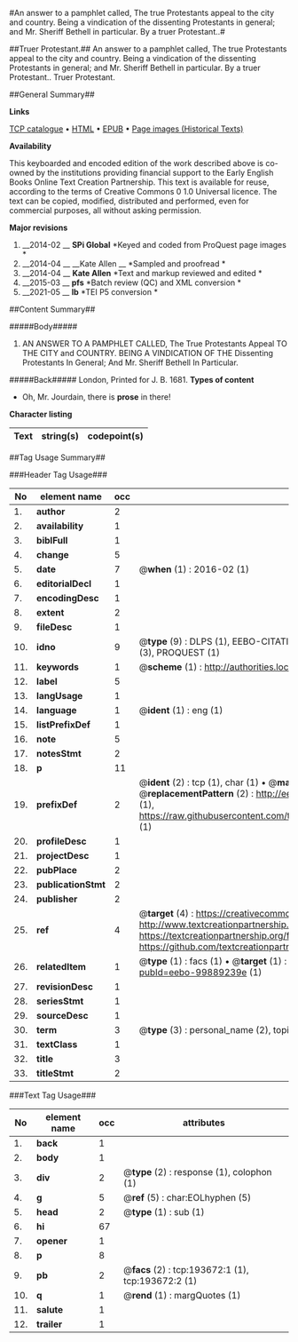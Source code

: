 #An answer to a pamphlet called, The true Protestants appeal to the city and country. Being a vindication of the dissenting Protestants in general; and Mr. Sheriff Bethell in particular. By a truer Protestant..#

##Truer Protestant.##
An answer to a pamphlet called, The true Protestants appeal to the city and country. Being a vindication of the dissenting Protestants in general; and Mr. Sheriff Bethell in particular. By a truer Protestant..
Truer Protestant.

##General Summary##

**Links**

[TCP catalogue](http://www.ota.ox.ac.uk/tcp/)  • 
[HTML](http://tei.it.ox.ac.uk/tcp/Texts-HTML/free/B17/B17134.html)  • 
[EPUB](http://tei.it.ox.ac.uk/tcp/Texts-EPUB/free/B17/B17134.epub) • 
[Page images (Historical Texts)](https://historicaltexts.jisc.ac.uk/eebo-99889239e)

**Availability**

This keyboarded and encoded edition of the work described above is co-owned by the
    institutions providing financial support to the Early English Books Online Text Creation
    Partnership. This text is available for reuse, according to the terms of  Creative Commons 0 1.0 Universal
    licence. The text can be copied, modified, distributed and performed, even for commercial
    purposes, all without asking permission.

**Major revisions**

1. __2014-02 __ __SPi Global__ *Keyed and coded from ProQuest page images *
1. __2014-04 __ __Kate Allen __ *Sampled and proofread *
1. __2014-04 __ __Kate Allen__ *Text and markup reviewed and edited *
1. __2015-03 __ __pfs__ *Batch review (QC) and XML conversion *
1. __2021-05 __ __lb__ *TEI P5 conversion *

##Content Summary##

#####Body#####

1. AN ANSWER TO A PAMPHLET CALLED, The True Protestants Appeal TO THE CITY and COUNTRY. BEING A VINDICATION OF THE Dissenting Protestants In General; And Mr. Sheriff Bethell In Particular.

#####Back#####
London, Printed for J. B. 1681.
**Types of content**

  * Oh, Mr. Jourdain, there is **prose** in there!

**Character listing**


|Text|string(s)|codepoint(s)|
|---|---|---|

##Tag Usage Summary##

###Header Tag Usage###

|No|element name|occ|attributes|
|---|---|---|---|
|1.|__author__|2||
|2.|__availability__|1||
|3.|__biblFull__|1||
|4.|__change__|5||
|5.|__date__|7| @__when__ (1) : 2016-02 (1)|
|6.|__editorialDecl__|1||
|7.|__encodingDesc__|1||
|8.|__extent__|2||
|9.|__fileDesc__|1||
|10.|__idno__|9| @__type__ (9) : DLPS (1), EEBO-CITATION (1), VID (1), EEBO-PROQUEST (1), OCLC (1), STC (3), PROQUEST (1)|
|11.|__keywords__|1| @__scheme__ (1) : http://authorities.loc.gov/ (1)|
|12.|__label__|5||
|13.|__langUsage__|1||
|14.|__language__|1| @__ident__ (1) : eng (1)|
|15.|__listPrefixDef__|1||
|16.|__note__|5||
|17.|__notesStmt__|2||
|18.|__p__|11||
|19.|__prefixDef__|2| @__ident__ (2) : tcp (1), char (1)  •  @__matchPattern__ (2) : ([0-9\-]+):([0-9IVX]+) (1), (.+) (1)  •  @__replacementPattern__ (2) : http://eebo.chadwyck.com/downloadtiff?vid=$1&page=$2 (1), https://raw.githubusercontent.com/textcreationpartnership/Texts/master/tcpchars.xml#$1 (1)|
|20.|__profileDesc__|1||
|21.|__projectDesc__|1||
|22.|__pubPlace__|2||
|23.|__publicationStmt__|2||
|24.|__publisher__|2||
|25.|__ref__|4| @__target__ (4) : https://creativecommons.org/publicdomain/zero/1.0/ (1), http://www.textcreationpartnership.org/docs/. (1), https://textcreationpartnership.org/faq/#faq05 (1), https://github.com/textcreationpartnership (1)|
|26.|__relatedItem__|1| @__type__ (1) : facs (1)  •  @__target__ (1) : https://data.historicaltexts.jisc.ac.uk/view?pubId=eebo-99889239e (1)|
|27.|__revisionDesc__|1||
|28.|__seriesStmt__|1||
|29.|__sourceDesc__|1||
|30.|__term__|3| @__type__ (3) : personal_name (2), topical_term (1)|
|31.|__textClass__|1||
|32.|__title__|3||
|33.|__titleStmt__|2||


###Text Tag Usage###

|No|element name|occ|attributes|
|---|---|---|---|
|1.|__back__|1||
|2.|__body__|1||
|3.|__div__|2| @__type__ (2) : response (1), colophon (1)|
|4.|__g__|5| @__ref__ (5) : char:EOLhyphen (5)|
|5.|__head__|2| @__type__ (1) : sub (1)|
|6.|__hi__|67||
|7.|__opener__|1||
|8.|__p__|8||
|9.|__pb__|2| @__facs__ (2) : tcp:193672:1 (1), tcp:193672:2 (1)|
|10.|__q__|1| @__rend__ (1) : margQuotes (1)|
|11.|__salute__|1||
|12.|__trailer__|1||

